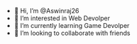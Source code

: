 - 👋 Hi, I’m @Aswinraj26
- 👀 I’m interested in Web Devolper
- 🌱 I’m currently learning Game Devolper
- 💞️ I’m looking to collaborate with friends

